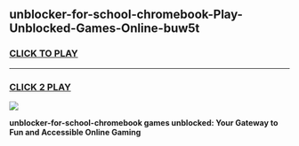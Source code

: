 
## unblocker-for-school-chromebook-Play-Unblocked-Games-Online-buw5t
<h3>
<a href="https://premium76.site?title=unblocker-for-school-chromebook&ref=25A">CLICK TO PLAY</a></h3>
<hr>

<h3>
<a href="https://premium76.site?title=unblocker-for-school-chromebook&ref=25A">CLICK 2 PLAY</a>
  
</h3>

<a href="https://premium76.site?title=unblocker-for-school-chromebook&ref=25A"><img src="https://clearcache.store/games.png"></a>


**unblocker-for-school-chromebook games unblocked: Your Gateway to Fun and Accessible Online Gaming**
